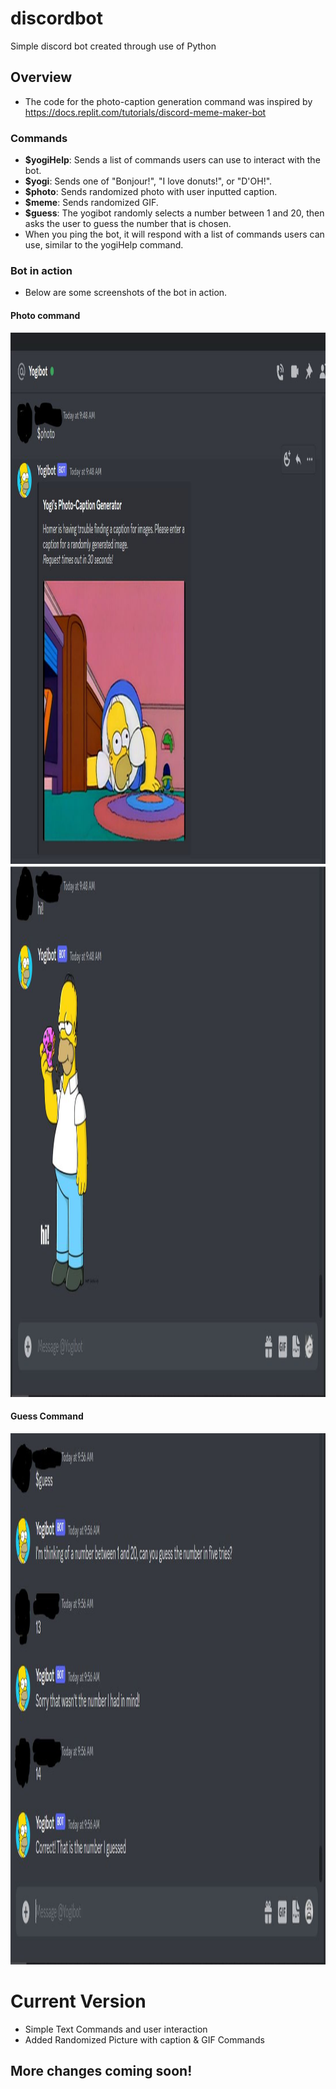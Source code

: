# discordbot

Simple discord bot created through use of Python

## Overview

- The code for the photo-caption generation command was inspired by https://docs.replit.com/tutorials/discord-meme-maker-bot

### Commands

- **$yogiHelp**: Sends a list of commands users can use to interact with the bot.
- **$yogi**: Sends one of "Bonjour!", "I love donuts!", or "D'OH!".
- **$photo**: Sends randomized photo with user inputted caption.
- **$meme**: Sends randomized GIF.
- **$guess**: The yogibot randomly selects a number between 1 and 20, then asks the user to guess the number that is chosen.
- When you ping the bot, it will respond with a list of commands users can use, similar to the yogiHelp command.

### Bot in action

- Below are some screenshots of the bot in action.

#### Photo command

<img src="/assets/photocommand1.JPG" alt="Home" height="850" width="650" >
<img src="/assets/photocommand2.JPG" alt="Home" height="850" width="650" >

#### Guess Command

<img src="/assets/guesscommand.JPG" alt="Home" height="850" width="650" >

# Current Version

- Simple Text Commands and user interaction
- Added Randomized Picture with caption & GIF Commands

## More changes coming soon!
